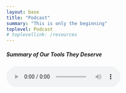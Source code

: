 ```yaml
---
layout: base
title: "Podcast"
summary: "This is only the beginning"
toplevel: Podcast
# toplevellink: /resources
---
```


<h5>Summary of Our Tools They Deserve</h5>

<audio controls autoplay>
  <source src="https://drive.google.com/file/d/1F66Conrd-FQm09ulI9l2bJaoPfip4QOc/view?usp=drive_link" type="audio/wav">
Your browser does not support the audio element.
</audio>

